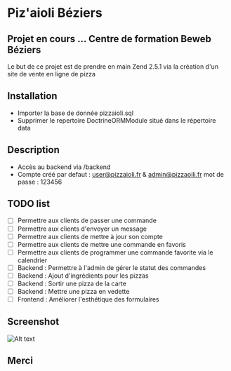 # Piz'aioli Béziers

Projet en cours ... Centre de formation Beweb Béziers
---
Le but de ce projet est de prendre en main Zend 2.5.1 via la création d'un site de vente en ligne de pizza

## Installation
- Importer la base de donnée pizzaioli.sql
- Supprimer le repertoire DoctrineORMModule situé dans le répertoire data

## Description
- Accès au backend via /backend
- Compte créé par defaut : user@pizzaioli.fr & admin@pizzaoili.fr mot de passe : 123456

## TODO list

* [ ] Permettre aux clients de passer une commande
* [ ] Permettre aux clients d'envoyer un message
* [ ] Permettre aux clients de mettre à jour son compte
* [ ] Permettre aux clients de mettre une commande en favoris
* [ ] Permettre aux clients de programmer une commande favorite via le calendrier
* [ ] Backend : Permettre à l'admin de gérer le statut des commandes
* [ ] Backend : Ajout d'ingrédients pour les pizzas
* [ ] Backend : Sortir une pizza de la carte
* [ ] Backend : Mettre une pizza en vedette
* [ ] Frontend : Améliorer l'esthétique des formulaires

## Screenshot

![Alt text](https://github.com/aliceedn/piz-aioli/blob/master/public/img/screenshot_accueil.PNG "Piz-aioli page d'accueil")

## Merci

